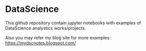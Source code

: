 # DataScience
This github repository contain jupyter notebooks with examples of DataScience analystics works/projects.

Also you may refer my blog site for more examples: https://mydscnotes.blogspot.com/

